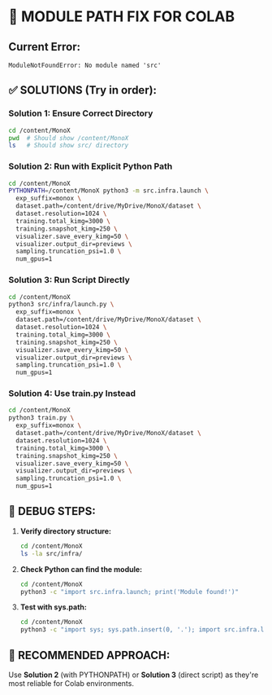 # 🚨 MODULE PATH FIX FOR COLAB

## Current Error:
```
ModuleNotFoundError: No module named 'src'
```

## ✅ SOLUTIONS (Try in order):

### Solution 1: Ensure Correct Directory
```bash
cd /content/MonoX
pwd  # Should show /content/MonoX
ls   # Should show src/ directory
```

### Solution 2: Run with Explicit Python Path
```bash
cd /content/MonoX
PYTHONPATH=/content/MonoX python3 -m src.infra.launch \
  exp_suffix=monox \
  dataset.path=/content/drive/MyDrive/MonoX/dataset \
  dataset.resolution=1024 \
  training.total_kimg=3000 \
  training.snapshot_kimg=250 \
  visualizer.save_every_kimg=50 \
  visualizer.output_dir=previews \
  sampling.truncation_psi=1.0 \
  num_gpus=1
```

### Solution 3: Run Script Directly
```bash
cd /content/MonoX
python3 src/infra/launch.py \
  exp_suffix=monox \
  dataset.path=/content/drive/MyDrive/MonoX/dataset \
  dataset.resolution=1024 \
  training.total_kimg=3000 \
  training.snapshot_kimg=250 \
  visualizer.save_every_kimg=50 \
  visualizer.output_dir=previews \
  sampling.truncation_psi=1.0 \
  num_gpus=1
```

### Solution 4: Use train.py Instead
```bash
cd /content/MonoX
python3 train.py \
  exp_suffix=monox \
  dataset.path=/content/drive/MyDrive/MonoX/dataset \
  dataset.resolution=1024 \
  training.total_kimg=3000 \
  training.snapshot_kimg=250 \
  visualizer.save_every_kimg=50 \
  visualizer.output_dir=previews \
  sampling.truncation_psi=1.0 \
  num_gpus=1
```

## 🔧 DEBUG STEPS:

1. **Verify directory structure:**
   ```bash
   cd /content/MonoX
   ls -la src/infra/
   ```

2. **Check Python can find the module:**
   ```bash
   cd /content/MonoX
   python3 -c "import src.infra.launch; print('Module found!')"
   ```

3. **Test with sys.path:**
   ```bash
   cd /content/MonoX
   python3 -c "import sys; sys.path.insert(0, '.'); import src.infra.launch"
   ```

## 🎯 RECOMMENDED APPROACH:

Use **Solution 2** (with PYTHONPATH) or **Solution 3** (direct script) as they're most reliable for Colab environments.